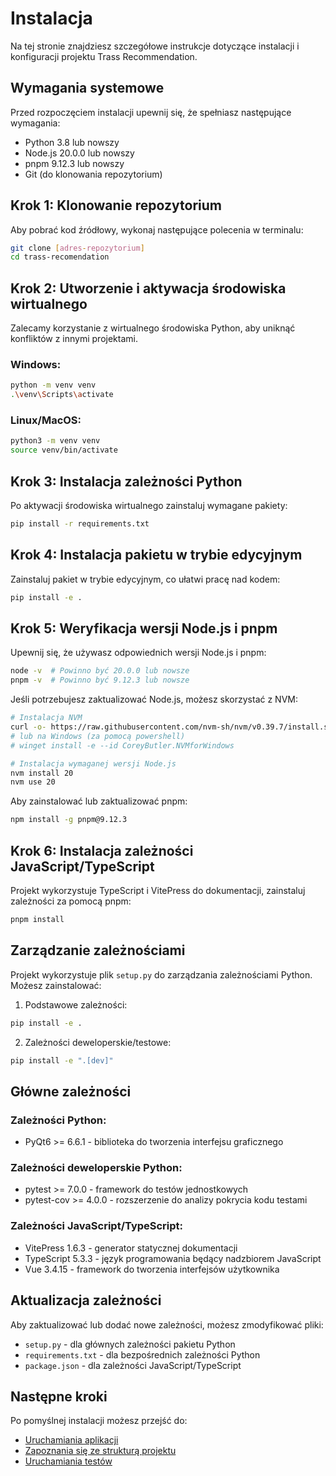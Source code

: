 # Instalacja

Na tej stronie znajdziesz szczegółowe instrukcje dotyczące instalacji i konfiguracji projektu Trass Recommendation.

## Wymagania systemowe

Przed rozpoczęciem instalacji upewnij się, że spełniasz następujące wymagania:

- Python 3.8 lub nowszy
- Node.js 20.0.0 lub nowszy
- pnpm 9.12.3 lub nowszy
- Git (do klonowania repozytorium)

## Krok 1: Klonowanie repozytorium

Aby pobrać kod źródłowy, wykonaj następujące polecenia w terminalu:

```bash
git clone [adres-repozytorium]
cd trass-recomendation
```

## Krok 2: Utworzenie i aktywacja środowiska wirtualnego

Zalecamy korzystanie z wirtualnego środowiska Python, aby uniknąć konfliktów z innymi projektami.

### Windows:

```bash
python -m venv venv
.\venv\Scripts\activate
```

### Linux/MacOS:

```bash
python3 -m venv venv
source venv/bin/activate
```

## Krok 3: Instalacja zależności Python

Po aktywacji środowiska wirtualnego zainstaluj wymagane pakiety:

```bash
pip install -r requirements.txt
```

## Krok 4: Instalacja pakietu w trybie edycyjnym

Zainstaluj pakiet w trybie edycyjnym, co ułatwi pracę nad kodem:

```bash
pip install -e .
```

## Krok 5: Weryfikacja wersji Node.js i pnpm

Upewnij się, że używasz odpowiednich wersji Node.js i pnpm:

```bash
node -v  # Powinno być 20.0.0 lub nowsze
pnpm -v  # Powinno być 9.12.3 lub nowsze
```

Jeśli potrzebujesz zaktualizować Node.js, możesz skorzystać z NVM:

```bash
# Instalacja NVM
curl -o- https://raw.githubusercontent.com/nvm-sh/nvm/v0.39.7/install.sh | bash
# lub na Windows (za pomocą powershell)
# winget install -e --id CoreyButler.NVMforWindows

# Instalacja wymaganej wersji Node.js
nvm install 20
nvm use 20
```

Aby zainstalować lub zaktualizować pnpm:

```bash
npm install -g pnpm@9.12.3
```

## Krok 6: Instalacja zależności JavaScript/TypeScript

Projekt wykorzystuje TypeScript i VitePress do dokumentacji, zainstaluj zależności za pomocą pnpm:

```bash
pnpm install
```

## Zarządzanie zależnościami

Projekt wykorzystuje plik `setup.py` do zarządzania zależnościami Python. Możesz zainstalować:

1. Podstawowe zależności:
```bash
pip install -e .
```

2. Zależności deweloperskie/testowe:
```bash
pip install -e ".[dev]"
```

## Główne zależności

### Zależności Python:
- PyQt6 >= 6.6.1 - biblioteka do tworzenia interfejsu graficznego

### Zależności deweloperskie Python:
- pytest >= 7.0.0 - framework do testów jednostkowych
- pytest-cov >= 4.0.0 - rozszerzenie do analizy pokrycia kodu testami

### Zależności JavaScript/TypeScript:
- VitePress 1.6.3 - generator statycznej dokumentacji
- TypeScript 5.3.3 - język programowania będący nadzbiorem JavaScript
- Vue 3.4.15 - framework do tworzenia interfejsów użytkownika

## Aktualizacja zależności

Aby zaktualizować lub dodać nowe zależności, możesz zmodyfikować pliki:
- `setup.py` - dla głównych zależności pakietu Python
- `requirements.txt` - dla bezpośrednich zależności Python
- `package.json` - dla zależności JavaScript/TypeScript

## Następne kroki

Po pomyślnej instalacji możesz przejść do:
- [Uruchamiania aplikacji](/running)
- [Zapoznania się ze strukturą projektu](/structure)
- [Uruchamiania testów](/testing) 